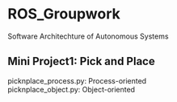 # ROS_Groupwork
Software Architechture of Autonomous Systems
## Mini Project1: Pick and Place
picknplace_process.py: Process-oriented\
picknplace_object.py: Object-oriented

